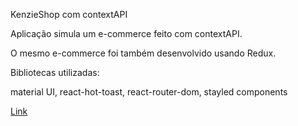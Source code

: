 KenzieShop com contextAPI

Aplicação simula um e-commerce feito com contextAPI. 

O mesmo e-commerce foi também desenvolvido usando Redux.

Bibliotecas utilizadas:

material UI, react-hot-toast, react-router-dom, stayled components

[Link](https://react-entrega-s3-kenzishop-com-context-api-raquel-ca-ndrade.vercel.app/)
